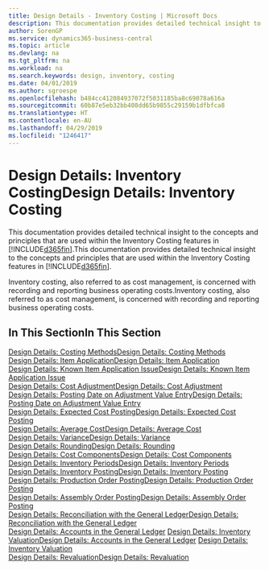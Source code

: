 ```yaml
---
title: Design Details - Inventory Costing | Microsoft Docs
description: This documentation provides detailed technical insight to the concepts and principles that are used within the Inventory Costing features in Business Central.
author: SorenGP
ms.service: dynamics365-business-central
ms.topic: article
ms.devlang: na
ms.tgt_pltfrm: na
ms.workload: na
ms.search.keywords: design, inventory, costing
ms.date: 04/01/2019
ms.author: sgroespe
ms.openlocfilehash: b484cc412084937072f5031185ba8c69078a616a
ms.sourcegitcommit: 60b87e5eb32bb408dd65b9855c29159b1dfbfca8
ms.translationtype: HT
ms.contentlocale: en-AU
ms.lasthandoff: 04/29/2019
ms.locfileid: "1246417"
---
```

# <a name="design-details-inventory-costing"></a><span data-ttu-id="0dde1-103">Design Details: Inventory Costing</span><span class="sxs-lookup"><span data-stu-id="0dde1-103">Design Details: Inventory Costing</span></span>
<span data-ttu-id="0dde1-104">This documentation provides detailed technical insight to the concepts and principles that are used within the Inventory Costing features in [!INCLUDE[d365fin](includes/d365fin_md.md)].</span><span class="sxs-lookup"><span data-stu-id="0dde1-104">This documentation provides detailed technical insight to the concepts and principles that are used within the Inventory Costing features in [!INCLUDE[d365fin](includes/d365fin_md.md)].</span></span>  

<span data-ttu-id="0dde1-105">Inventory costing, also referred to as cost management, is concerned with recording and reporting business operating costs.</span><span class="sxs-lookup"><span data-stu-id="0dde1-105">Inventory costing, also referred to as cost management, is concerned with recording and reporting business operating costs.</span></span>  

## <a name="in-this-section"></a><span data-ttu-id="0dde1-106">In This Section</span><span class="sxs-lookup"><span data-stu-id="0dde1-106">In This Section</span></span>  
[<span data-ttu-id="0dde1-107">Design Details: Costing Methods</span><span class="sxs-lookup"><span data-stu-id="0dde1-107">Design Details: Costing Methods</span></span>](design-details-costing-methods.md)  
[<span data-ttu-id="0dde1-108">Design Details: Item Application</span><span class="sxs-lookup"><span data-stu-id="0dde1-108">Design Details: Item Application</span></span>](design-details-item-application.md)  
[<span data-ttu-id="0dde1-109">Design Details: Known Item Application Issue</span><span class="sxs-lookup"><span data-stu-id="0dde1-109">Design Details: Known Item Application Issue</span></span>](design-details-inventory-zero-level-open-item-ledger-entries.md)  
[<span data-ttu-id="0dde1-110">Design Details: Cost Adjustment</span><span class="sxs-lookup"><span data-stu-id="0dde1-110">Design Details: Cost Adjustment</span></span>](design-details-cost-adjustment.md)  
[<span data-ttu-id="0dde1-111">Design Details: Posting Date on Adjustment Value Entry</span><span class="sxs-lookup"><span data-stu-id="0dde1-111">Design Details: Posting Date on Adjustment Value Entry</span></span>](design-details-inventory-adjustment-value-entry-posting-date.md)  
[<span data-ttu-id="0dde1-112">Design Details: Expected Cost Posting</span><span class="sxs-lookup"><span data-stu-id="0dde1-112">Design Details: Expected Cost Posting</span></span>](design-details-expected-cost-posting.md)  
[<span data-ttu-id="0dde1-113">Design Details: Average Cost</span><span class="sxs-lookup"><span data-stu-id="0dde1-113">Design Details: Average Cost</span></span>](design-details-average-cost.md)  
[<span data-ttu-id="0dde1-114">Design Details: Variance</span><span class="sxs-lookup"><span data-stu-id="0dde1-114">Design Details: Variance</span></span>](design-details-variance.md)  
[<span data-ttu-id="0dde1-115">Design Details: Rounding</span><span class="sxs-lookup"><span data-stu-id="0dde1-115">Design Details: Rounding</span></span>](design-details-rounding.md)  
[<span data-ttu-id="0dde1-116">Design Details: Cost Components</span><span class="sxs-lookup"><span data-stu-id="0dde1-116">Design Details: Cost Components</span></span>](design-details-cost-components.md)  
[<span data-ttu-id="0dde1-117">Design Details: Inventory Periods</span><span class="sxs-lookup"><span data-stu-id="0dde1-117">Design Details: Inventory Periods</span></span>](design-details-inventory-periods.md)  
[<span data-ttu-id="0dde1-118">Design Details: Inventory Posting</span><span class="sxs-lookup"><span data-stu-id="0dde1-118">Design Details: Inventory Posting</span></span>](design-details-inventory-posting.md)  
[<span data-ttu-id="0dde1-119">Design Details: Production Order Posting</span><span class="sxs-lookup"><span data-stu-id="0dde1-119">Design Details: Production Order Posting</span></span>](design-details-production-order-posting.md)  
[<span data-ttu-id="0dde1-120">Design Details: Assembly Order Posting</span><span class="sxs-lookup"><span data-stu-id="0dde1-120">Design Details: Assembly Order Posting</span></span>](design-details-assembly-order-posting.md)  
[<span data-ttu-id="0dde1-121">Design Details: Reconciliation with the General Ledger</span><span class="sxs-lookup"><span data-stu-id="0dde1-121">Design Details: Reconciliation with the General Ledger</span></span>](design-details-reconciliation-with-the-general-ledger.md)  
<span data-ttu-id="0dde1-122">[Design Details: Accounts in the General Ledger](design-details-accounts-in-the-general-ledger.md)
[Design Details: Inventory Valuation](design-details-inventory-valuation.md)</span><span class="sxs-lookup"><span data-stu-id="0dde1-122">[Design Details: Accounts in the General Ledger](design-details-accounts-in-the-general-ledger.md)
[Design Details: Inventory Valuation](design-details-inventory-valuation.md)</span></span>  
[<span data-ttu-id="0dde1-123">Design Details: Revaluation</span><span class="sxs-lookup"><span data-stu-id="0dde1-123">Design Details: Revaluation</span></span>](design-details-revaluation.md)
